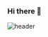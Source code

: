 ### Hi there 👋

![header](https://capsule-render.vercel.app/api?type=wave&color=auto&height=300&section=header&text=capsule%20Hello&fontSize=90)

<!--
**k7nsuy/k7nsuy** is a ✨ _special_ ✨ repository because its `README.md` (this file) appears on your GitHub profile.

Here are some ideas to get you started:

- 🔭 I’m currently working on ...
- 🌱 I’m currently learning ...
- 👯 I’m looking to collaborate on ...
- 🤔 I’m looking for help with ...
- 💬 Ask me about ...
- 📫 How to reach me: ...
- 😄 Pronouns: ...
- ⚡ Fun fact: ...
-->

